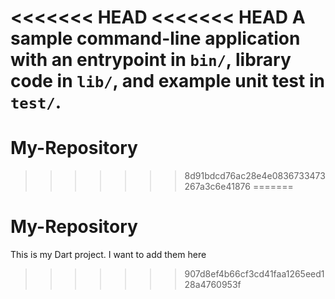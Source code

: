 <<<<<<< HEAD
<<<<<<< HEAD
A sample command-line application with an entrypoint in `bin/`, library code
in `lib/`, and example unit test in `test/`.
=======
# My-Repository
>>>>>>> 8d91bdcd76ac28e4e0836733473267a3c6e41876
=======
# My-Repository
This is my Dart project. I want to add them here
>>>>>>> 907d8ef4b66cf3cd41faa1265eed128a4760953f
